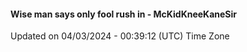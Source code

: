 #### Wise man says only fool rush in - McKidKneeKaneSir
Updated on 04/03/2024 - 00:39:12 (UTC) Time Zone
